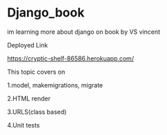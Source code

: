 # Django_book
im learning more about django on book by VS vincent

Deployed Link

https://cryptic-shelf-86586.herokuapp.com/

This topic covers on 

1.model, makemigrations, migrate

2.HTML render

3.URLS(class based)

4.Unit tests


